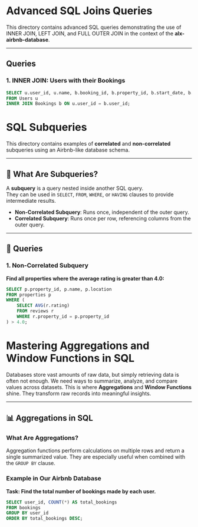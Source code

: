 # Advanced SQL Joins Queries

This directory contains advanced SQL queries demonstrating the use of INNER JOIN, LEFT JOIN, and FULL OUTER JOIN in the context of the **alx-airbnb-database**.

---

## Queries

### 1. INNER JOIN: Users with their Bookings

```sql
SELECT u.user_id, u.name, b.booking_id, b.property_id, b.start_date, b.end_date
FROM Users u
INNER JOIN Bookings b ON u.user_id = b.user_id;

```

# SQL Subqueries

This directory contains examples of **correlated** and **non-correlated** subqueries using an Airbnb-like database schema.

---

## 📘 What Are Subqueries?

A **subquery** is a query nested inside another SQL query.  
They can be used in `SELECT`, `FROM`, `WHERE`, or `HAVING` clauses to provide intermediate results.

- **Non-Correlated Subquery**: Runs once, independent of the outer query.
- **Correlated Subquery**: Runs once per row, referencing columns from the outer query.

---

## 🏡 Queries

### 1. Non-Correlated Subquery

**Find all properties where the average rating is greater than 4.0:**

```sql
SELECT p.property_id, p.name, p.location
FROM properties p
WHERE (
    SELECT AVG(r.rating)
    FROM reviews r
    WHERE r.property_id = p.property_id
) > 4.0;

```

# Mastering Aggregations and Window Functions in SQL

Databases store vast amounts of raw data, but simply retrieving data is often not enough. We need ways to summarize, analyze, and compare values across datasets. This is where **Aggregations** and **Window Functions** shine. They transform raw records into meaningful insights.

---

## 📊 Aggregations in SQL

### What Are Aggregations?

Aggregation functions perform calculations on multiple rows and return a single summarized value. They are especially useful when combined with the `GROUP BY` clause.

### Example in Our Airbnb Database

**Task: Find the total number of bookings made by each user.**

```sql
SELECT user_id, COUNT(*) AS total_bookings
FROM bookings
GROUP BY user_id
ORDER BY total_bookings DESC;

```
